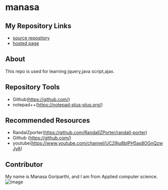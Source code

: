# manasa
## My Repository Links
- [source repository](https://github.com/manasagoriparthi/manasa "repository: manasa")
- [hosted page](https://github.com/manasagoriparthi/manasa/edit/master/README.md)
## About
This repo is used for learning jquery,java script,ajax.
## Repository Tools
- Github(https://github.com/)
- notepad++(https://notepad-plus-plus.org/)
## Recommended Resources
- RandalZporter(https://github.com/RandallZPorter/randall-porter)
- Github (https://github.com/)
- youtube(https://www.youtube.com/channel/UC29ju8bIPH5as8OGnQzwJyA)
## Contributor
My name is Manasa Goriparthi, and I am from Applied computer science.
![image](https://lh3.googleusercontent.com/-5l8VtWFhzwY/XFoDItCviVI/AAAAAAAAApw/GRm7Ne2-W8gCYCo2Lr8jVtCdvPrCXCMMgCJoC/w530-h533-n-rw/IMG-20131020-WA0005.jpg)


